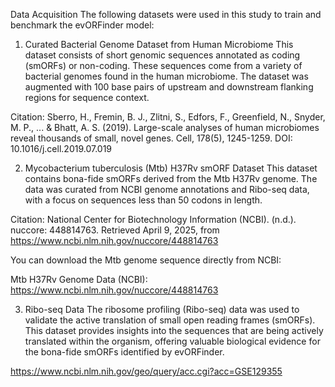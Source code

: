 Data Acquisition
The following datasets were used in this study to train and benchmark the evORFinder model:

1. Curated Bacterial Genome Dataset from Human Microbiome
This dataset consists of short genomic sequences annotated as coding (smORFs) or non-coding. These sequences come from a variety of bacterial genomes found in the human microbiome. The dataset was augmented with 100 base pairs of upstream and downstream flanking regions for sequence context.

Citation: Sberro, H., Fremin, B. J., Zlitni, S., Edfors, F., Greenfield, N., Snyder, M. P., ... & Bhatt, A. S. (2019). Large-scale analyses of human microbiomes reveal thousands of small, novel genes. Cell, 178(5), 1245-1259. DOI: 10.1016/j.cell.2019.07.019


2. Mycobacterium tuberculosis (Mtb) H37Rv smORF Dataset
This dataset contains bona-fide smORFs derived from the Mtb H37Rv genome. The data was curated from NCBI genome annotations and Ribo-seq data, with a focus on sequences less than 50 codons in length.

Citation: National Center for Biotechnology Information (NCBI). (n.d.). nuccore: 448814763. Retrieved April 9, 2025, from https://www.ncbi.nlm.nih.gov/nuccore/448814763

You can download the Mtb genome sequence directly from NCBI:

Mtb H37Rv Genome Data (NCBI): https://www.ncbi.nlm.nih.gov/nuccore/448814763

3. Ribo-seq Data
The ribosome profiling (Ribo-seq) data was used to validate the active translation of small open reading frames (smORFs). This dataset provides insights into the sequences that are being actively translated within the organism, offering valuable biological evidence for the bona-fide smORFs identified by evORFinder.

https://www.ncbi.nlm.nih.gov/geo/query/acc.cgi?acc=GSE129355
